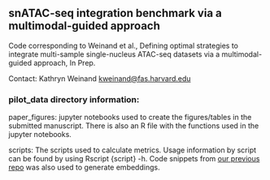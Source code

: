 ## snATAC-seq integration benchmark via a multimodal-guided approach
Code corresponding to Weinand et al., Defining optimal strategies to integrate multi-sample single-nucleus ATAC-seq datasets via a multimodal-guided approach, In Prep.

Contact: Kathryn Weinand kweinand@fas.harvard.edu

### pilot_data directory information: 
paper_figures: jupyter notebooks used to create the figures/tables in the submitted manuscript. There is also an R file with the functions used in the jupyter notebooks.

scripts: The scripts used to calculate metrics. Usage information by script can be found by using Rscript {script} -h. Code snippets from [our previous repo](https://github.com/immunogenomics/RA_ATAC_multiome) was also used to generate embeddings.



